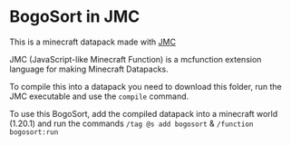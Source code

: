 # BogoSort in JMC

This is a minecraft datapack made with [JMC](https://github.com/WingedSeal/jmc)

JMC (JavaScript-like Minecraft Function) is a mcfunction
extension language for making Minecraft Datapacks.

To compile this into a datapack you need to download this folder, run the JMC executable and use the `compile` command.

To use this BogoSort, add the compiled datapack into a minecraft world (1.20.1) and run the commands `/tag @s add bogosort` & `/function bogosort:run`
